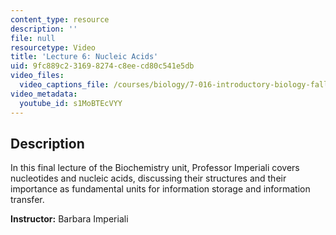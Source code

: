 ```yaml
---
content_type: resource
description: ''
file: null
resourcetype: Video
title: 'Lecture 6: Nucleic Acids'
uid: 9fc889c2-3169-8274-c8ee-cd80c541e5db
video_files:
  video_captions_file: /courses/biology/7-016-introductory-biology-fall-2018/lecture-videos/lecture-6-nucleic-acids/s1MoBTEcVYY.vtt
video_metadata:
  youtube_id: s1MoBTEcVYY
---
```


Description
-----------

In this final lecture of the Biochemistry unit, Professor Imperiali covers nucleotides and nucleic acids, discussing their structures and their importance as fundamental units for information storage and information transfer.

**Instructor:** Barbara Imperiali